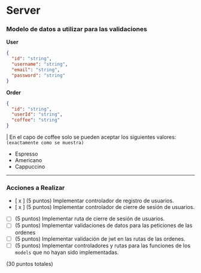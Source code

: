 # Server

### Modelo de datos a utilizar para las validaciones

**User**

```json
{
  "id": "string",
  "username": "string",
  "email": "string",
  "password": "string"
}
```

**Order**

```json
{
  "id": "string",
  "userId": "string",
  "coffee": "string"
}
```

| En el capo de coffee solo se pueden aceptar los siguientes valores:
`(exactamente como se muestra)`

- Espresso
- Americano
- Cappuccino

---

### Acciones a Realizar

- [ x ] (5 puntos) Implementar controlador de registro de usuarios.
- [ x ] (5 puntos) Implementar controlador de cierre de sesión de usuarios.
- [ ] (5 puntos) Implementar ruta de cierre de sesión de usuarios.
- [ ] (5 puntos) Implementar validaciones de datos para las peticiones de las ordenes
- [ ] (5 puntos) Implementar validación de jwt en las rutas de las ordenes.
- [ ] (5 puntos) Implementar controladores y rutas para las funciones de los `models` que no hayan sido implementadas.

(30 puntos totales)

